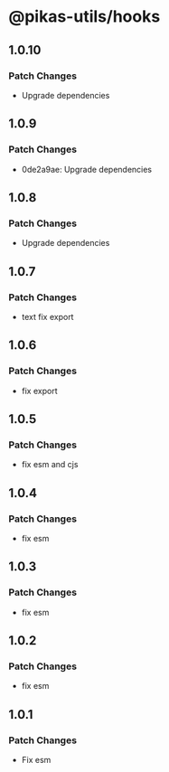 # @pikas-utils/hooks

## 1.0.10

### Patch Changes

- Upgrade dependencies

## 1.0.9

### Patch Changes

- 0de2a9ae: Upgrade dependencies

## 1.0.8

### Patch Changes

- Upgrade dependencies

## 1.0.7

### Patch Changes

- text fix export

## 1.0.6

### Patch Changes

- fix export

## 1.0.5

### Patch Changes

- fix esm and cjs

## 1.0.4

### Patch Changes

- fix esm

## 1.0.3

### Patch Changes

- fix esm

## 1.0.2

### Patch Changes

- fix esm

## 1.0.1

### Patch Changes

- Fix esm
